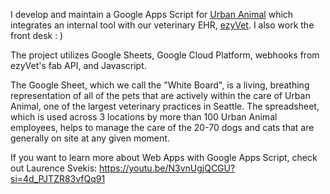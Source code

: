 I develop and maintain a Google Apps Script for [Urban Animal](https://urbananimalnw.com/) which integrates an internal tool with our veterinary EHR, [ezyVet](https://www.ezyvet.com/). I also work the front desk : ) 

The project utilizes Google Sheets, Google Cloud Platform, webhooks from ezyVet's fab API, and Javascript.

The Google Sheet, which we call the "White Board", is a living, breathing representation of all of the pets that are actively within the care of Urban Animal, one of the largest veterinary practices in Seattle. The spreadsheet, which is used across 3 locations by more than 100 Urban Animal employees, helps to manage the care of the 20-70 dogs and cats that are generally on site at any given moment.

If you want to learn more about Web Apps with Google Apps Script, check out Laurence Svekis:
https://youtu.be/N3vnUgjQCGU?si=4d_PJTZR83vfQq91
